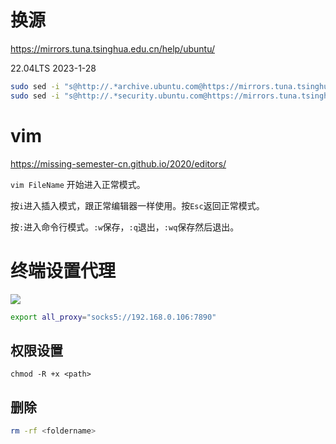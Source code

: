# 换源

https://mirrors.tuna.tsinghua.edu.cn/help/ubuntu/


22.04LTS 2023-1-28
```bash
sudo sed -i "s@http://.*archive.ubuntu.com@https://mirrors.tuna.tsinghua.edu.cn@g" /etc/apt/sources.list
sudo sed -i "s@http://.*security.ubuntu.com@https://mirrors.tuna.tsinghua.edu.cn@g" /etc/apt/sources.list
```

# vim

https://missing-semester-cn.github.io/2020/editors/

```vim FileName```
开始进入正常模式。

按`i`进入插入模式，跟正常编辑器一样使用。按`Esc`返回正常模式。

按`:`进入命令行模式。`:w`保存，`:q`退出，`:wq`保存然后退出。


# 终端设置代理

![](PasteImage/2023-01-28-13-01-24.png)

```bash
export all_proxy="socks5://192.168.0.106:7890"
```



## 权限设置

```
chmod -R +x <path>
```

## 删除

```bash
rm -rf <foldername>
```



